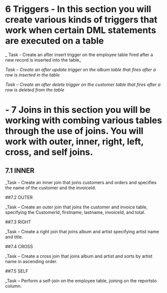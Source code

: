 # 6 Triggers - In this section you will create various kinds of triggers that work when certain DML statements are executed on a table

_ Task - Create an after insert trigger on the employee table fired after a new record is inserted into the table_

_Task – Create an after update trigger on the album table that fires after a row is inserted in the table_

_Task – Create an after delete trigger on the customer table that fires after a row is deleted from the table_

# - 7 Joins in this section you will be working with combing various tables through the use of joins. You will work with outer, inner, right, left, cross, and self joins.

## 7.1 INNER

_Task – Create an inner join that joins customers and orders and specifies the name of the customer and the invoiceId.

##7.2 OUTER

_Task – Create an outer join that joins the customer and invoice table, specifying the CustomerId, firstname, lastname, invoiceId, and total.

##7.3 RIGHT

_Task – Create a right join that joins album and artist specifying artist name and title.

##7.4 CROSS

_Task – Create a cross join that joins album and artist and sorts by artist name in ascending order.

##7.5 SELF

_Task – Perform a self-join on the employee table, joining on the reportsto column.
